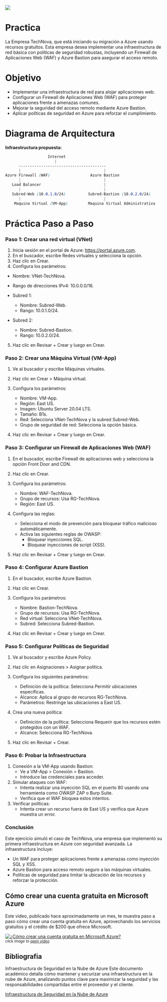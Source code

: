
![](../2x/Mesa%20de%20trabajo%201@2xParaMD.png)
# **Practica**

La Empresa TechNova, que está iniciando su migración a Azure usando recursos gratuitos. Esta empresa desea implementar una infraestructura de red básica con políticas de seguridad robustas, incluyendo un Firewall de Aplicaciones Web (WAF) y Azure Bastion para asegurar el acceso remoto.

# Objetivo
* Implementar una infraestructura de red para alojar aplicaciones web.
* Configurar un Firewall de Aplicaciones Web (WAF) para proteger aplicaciones frente a amenazas comunes.
* Mejorar la seguridad del acceso remoto mediante Azure Bastion.
* Aplicar políticas de seguridad en Azure para reforzar el cumplimiento.


# Diagrama de Arquitectura

**Infraestructura propuesta:**

```css
                   Internet
                      |
      ---------------------------------------
      |                                     |
Azure Firewall (WAF)                  Azure Bastion
      |                                     |
   Load Balancer                            |
      |                                     |
   Subred-Web (10.0.1.0/24)          Subred-Bastion (10.0.2.0/24)
      |                                     |
    Maquina Virtual (VM-App)         Maquina Virtual Administrativa
```
# Práctica Paso a Paso
### **Paso 1: Crear una red virtual (VNet)**

1. Inicia sesión en el portal de Azure: https://portal.azure.com.
2. En el buscador, escribe Redes virtuales y selecciona la opción.
3. Haz clic en Crear.
4. Configura los parámetros:

* Nombre: VNet-TechNova.
* Rango de direcciones IPv4: 10.0.0.0/16.
* Subred 1:

    * Nombre: Subred-Web.
    * Rango: 10.0.1.0/24.

* Subred 2:

    * Nombre: Subred-Bastion.
    * Rango: 10.0.2.0/24.
    
5. Haz clic en Revisar + Crear y luego en Crear.

### Paso 2: Crear una Máquina Virtual (VM-App)
1. Ve al buscador y escribe Máquinas virtuales.
2. Haz clic en Crear > Máquina virtual.
3. Configura los parámetros:

    * Nombre: VM-App.
    * Región: East US.
    * Imagen: Ubuntu Server 20.04 LTS.
    * Tamaño: B1s.
    * Red: Selecciona VNet-TechNova y la subred Subred-Web.
    * Grupo de seguridad de red: Selecciona la opción básica.

4. Haz clic en Revisar + Crear y luego en Crear.

### Paso 3: Configurar un Firewall de Aplicaciones Web (WAF)
1. En el buscador, escribe Firewall de aplicaciones web y selecciona la opción Front Door and CDN.
2. Haz clic en Crear.
3. Configura los parámetros:

    * Nombre: WAF-TechNova.
    * Grupo de recursos: Usa RG-TechNova.
    * Región: East US.

4. Configura las reglas:
    * Selecciona el modo de prevención para bloquear tráfico malicioso automáticamente.
    * Activa las siguientes reglas de OWASP:
        * Bloquear inyecciones SQL.
        * Bloquear inyecciones de script (XSS).

5. Haz clic en Revisar + Crear y luego en Crear.

### Paso 4: Configurar Azure Bastion
1. En el buscador, escribe Azure Bastion.
2. Haz clic en Crear.
3. Configura los parámetros:

    * Nombre: Bastion-TechNova.
    * Grupo de recursos: Usa RG-TechNova.
    * Red virtual: Selecciona VNet-TechNova.
    * Subred: Selecciona Subred-Bastion.

4. Haz clic en Revisar + Crear y luego en Crear.

### Paso 5: Configurar Políticas de Seguridad
1. Ve al buscador y escribe Azure Policy.
2. Haz clic en Asignaciones > Asignar política.
3. Configura los siguientes parámetros:

    * Definición de la política: Selecciona Permitir ubicaciones específicas.
    * Alcance: Aplica al grupo de recursos RG-TechNova.
    * Parámetros: Restringe las ubicaciones a East US.

4. Crea una nueva política:
    * Definición de la política: Selecciona Requerir que los recursos estén protegidos con un WAF.
    * Alcance: Selecciona RG-TechNova.

5. Haz clic en Revisar + Crear.

### Paso 6: Probar la Infraestructura
1. Conexión a la VM-App usando Bastion:
    * Ve a VM-App > Conexión > Bastion.
    * Introduce las credenciales para acceder.
2. Simular ataques con WAF:
    * Intenta realizar una inyección SQL en el puerto 80 usando una herramienta como OWASP ZAP o Burp Suite.
    * Verifica que el WAF bloquea estos intentos.
3. Verificar políticas:
    * Intenta crear un recurso fuera de East US y verifica que Azure muestra un error.

### Conclusión
Este ejercicio simuló el caso de TechNova, una empresa que implementó su primera infraestructura en Azure con seguridad avanzada. La infraestructura incluye:

* Un WAF para proteger aplicaciones frente a amenazas como inyección SQL y XSS.
* Azure Bastion para acceso remoto seguro a las máquinas virtuales.
* Políticas de seguridad para limitar la ubicación de los recursos y reforzar la protección.


## Cómo crear una cuenta gratuita en Microsoft Azure

Este video, publicado hace aproximadamente un mes, te muestra paso a paso cómo crear una cuenta gratuita en Azure, aprovechando los servicios gratuitos y el crédito de $200 que ofrece Microsoft. 

[![¿Cómo crear una cuenta gratuita en Microsoft Azure?](https://img.youtube.com/vi/tTGyZAAcjtY/maxresdefault.jpg)](https://www.youtube.com/watch?v=tTGyZAAcjtY)  
<small>*click image to [open video](https://www.youtube.com/watch?v=tTGyZAAcjtY)*</small>


## Bibliografia

Infraestructura de Seguridad en la Nube de Azure
Este documento académico detalla cómo mantener y securizar una infraestructura en la nube de Azure, analizando puntos clave para maximizar la seguridad y las responsabilidades compartidas entre el proveedor y el cliente. 

[Infraestructura de Seguridad en la Nube de Azure](https://openaccess.uoc.edu/bitstream/10609/147879/4/sergiolopezlopezTFG0123memoria.pdf?utm_source=chatgpt.com)








